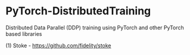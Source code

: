 # PyTorch-DistributedTraining
Distributed Data Parallel (DDP) training using PyTorch and other PyTorch based libraries

(1) Stoke - https://github.com/fidelity/stoke
